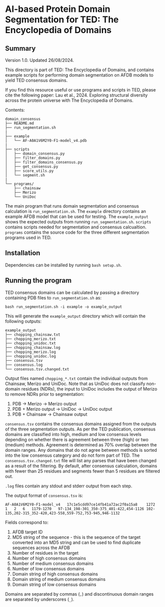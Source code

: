 # AI-based Protein Domain Segmentation for TED: The Encyclopedia of Domains

## Summary

Version 1.0. 
Updated 26/08/2024.

This directory is part of TED: The Encyclopedia of Domains, and contains example scripts for performing domain segmentation on AFDB models to yield TED consensus domains. 

If you find this resource useful or use programs and scripts in TED, please cite the following paper: 
Lau et al., 2024. Exploring structural diversity across the protein universe with The Encyclopedia of Domains. 

Contents:
```
domain_consensus
├── README.md
├── run_segmentation.sh
|
├── example
│   └── AF-A0A1V6M2Y0-F1-model_v4.pdb
|
├── scripts
│   ├── domain_consensus.py
│   ├── filter_domains.py
│   ├── filter_domains_consensus.py
│   ├── get_consensus.py
│   ├── score_utils.py
│   └── segment.sh
|
└── programs/
    ├── chainsaw
    ├── Merizo
    └── UniDoc
```

The main program that runs domain segmentation and consensus calculation is `run_segmentation.sh`.
The `example` directory contains an example AFDB model that can be used for testing. 
The `example_output` shows the expected outputs from running `run_segmentation.sh`.
`scripts` contains scripts needed for segmentation and consensus calcualtion.
`programs` contains the source code for the three different segmentation programs used in TED.

## Installation

Dependencies can be installed by running `bash setup.sh`. 

## Running the program

TED consensus domains can be calculated by passing a directory containing PDB files to `run_segmentation.sh` as: 

```
bash run_segmentation.sh -i example -o example_output
```

This will generate the `example_output` directory which will contain the following outputs:
```
example_output
├── chopping_chainsaw.txt
├── chopping_merizo.txt
├── chopping_unidoc.txt
├── chopping_chainsaw.log
├── chopping_merizo.log
├── chopping_unidoc.log
├── consensus.tsv
├── consensus.log
└── consensus.tsv.changed.txt
```

Output files named `chopping_*.txt` contain the individual outputs from Chainsaw, Merizo and UniDoc. Note that as UniDoc does not classify non-domain residues (NDRs), the input to UniDoc includes the output of Merizo to remove NDRs prior to segmentation:
1. PDB -> Merizo -> Merizo output
2. PDB + Merizo output -> UniDoc -> UniDoc output
3. PDB + Chainsaw -> Chainsaw output

`consensus.tsv` contains the consensus domains assigned from the outputs of the three segmentation outputs. As per the TED publication, consensus domains are classified into high, medium and low consensus levels depending on whether there is agreement between three (high) or two (medium) methods. Agreement is determined as 70% overlap between the domain ranges. Any domains that do not agree between methods is sorted into the low consensus category and do not form part of TED. The `consensus.tsv.changed.txt` file will list any parses that have been changed as a result of the filtering. By default, after consensus calculation, domains with fewer than 25 residues and segments fewer than 5 residues are filtered out.

`.log` files contain any stdout and stderr output from each step. 

The output format of `consensus.tsv` is: 
```
AF-A0A1V6M2Y0-F1-model_v4	17c1e5cdd97ce14fb41a72ac2f0a15a8	1272	1	2	6	1179-1270	97-134_198-301_350-375_401-422,454-1126	102-135,202-315_352-420,423-558,559-752,753-945,946-1132
```

Fields correspond to:
1. AFDB target ID
2. MD5 string of the sequence - this is the sequence of the target converted into an MD5 string and can be used to find duplicate sequences across the AFDB
3. Number of residues in the target
4. Number of high consensus domains
5. Number of medium consensus domains
6. Number of low consensus domains
7. Domain string of high consensus domains
8. Domain string of medium consensus domains
9. Domain string of low consensus domains

Domains are separated by commas (`,`) and discontinuous domain ranges are separated by underscores (`_`).